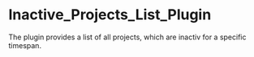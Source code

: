 # Inactive_Projects_List_Plugin
The plugin provides a list of all projects, which are inactiv for a specific timespan.
